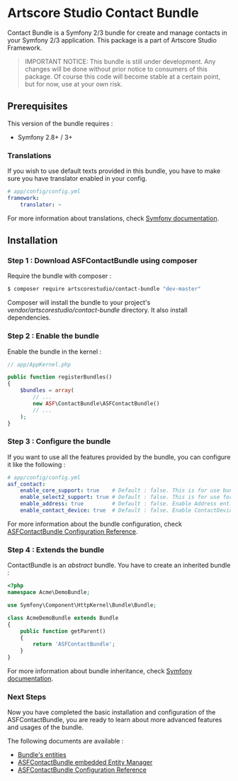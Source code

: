 # Artscore Studio Contact Bundle

Contact Bundle is a Symfony 2/3 bundle for create and manage contacts in your Symfony 2/3 application. This package is a part of Artscore Studio Framework.

> IMPORTANT NOTICE: This bundle is still under development. Any changes will be done without prior notice to consumers of this package. Of course this code will become stable at a certain point, but for now, use at your own risk.
 
## Prerequisites

This version of the bundle requires :
* Symfony 2.8+ / 3+

### Translations

If you wish to use default texts provided in this bundle, you have to make sure you have translator enabled in your config.

```yaml
# app/config/config.yml
framework:
    translator: ~
```

For more information about translations, check [Symfony documentation](https://symfony.com/doc/current/book/translation.html).

## Installation

### Step 1 : Download ASFContactBundle using composer

Require the bundle with composer :

```bash
$ composer require artscorestudio/contact-bundle "dev-master"
```

Composer will install the bundle to your project's *vendor/artscorestudio/contact-bundle* directory. It also install dependencies. 

### Step 2 : Enable the bundle

Enable the bundle in the kernel :

```php
// app/AppKernel.php

public function registerBundles()
{
	$bundles = array(
		// ...
		new ASF\ContactBundle\ASFContactBundle()
		// ...
	);
}
```

### Step 3 : Configure the bundle

If you want to use all the features provided by the bundle, you can configure it like the following :

```yaml
# app/config/config.yml
asf_contact:
    enable_core_support: true    # Default : false. This is for use bundle in the Artscore Studio Framework (needs ASFCoreBundle)
    enable_select2_support: true # Default : false. This is for use forms fields based on jQuery plugin select2/select2
    enable_address: true         # Default : false. Enable Address entity
    enable_contact_device: true  # Default : false. Enable ContactDevice entity
```

For more information about the bundle configuration, check [ASFContactBundle Configuration Reference](configuration.md).

### Step 4 : Extends the bundle

ContactBundle is an *abstract* bundle. You have to create an inherited bundle :

```php
<?php
namespace Acme\DemoBundle;

use Symfony\Component\HttpKernel\Bundle\Bundle;

class AcmeDemoBundle extends Bundle
{
	public function getParent()
	{
		return 'ASFContactBundle';
	}
}
```

For more information about bundle inheritance, check [Symfony documentation](http://symfony.com/doc/current/cookbook/bundles/inheritance.html).

### Next Steps

Now you have completed the basic installation and configuration of the ASFContactBundle, you are ready to learn about more advanced features and usages of the bundle.

The following documents are available :
* [Bundle's entities](entities.md)
* [ASFContactBundle embedded Entity Manager](entity-manager.md)
* [ASFContactBundle Configuration Reference](configuration.md)